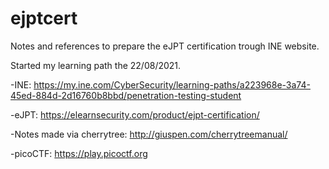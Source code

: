 # ejptcert
Notes and references to prepare the eJPT certification trough INE website.

Started my learning path the 22/08/2021.

-INE: https://my.ine.com/CyberSecurity/learning-paths/a223968e-3a74-45ed-884d-2d16760b8bbd/penetration-testing-student

-eJPT: https://elearnsecurity.com/product/ejpt-certification/

-Notes made via cherrytree: http://giuspen.com/cherrytreemanual/

-picoCTF: https://play.picoctf.org

